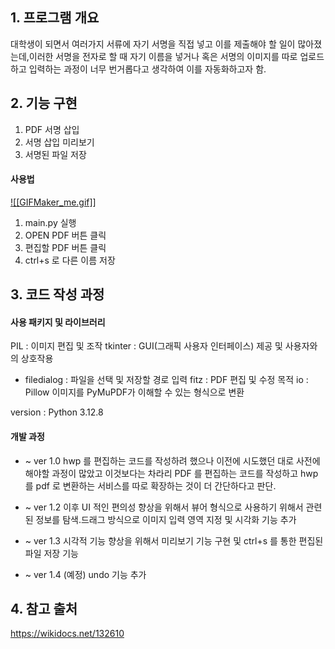 ## 1. 프로그램 개요 

대학생이 되면서 여러가지 서류에 자기 서명을 직접 넣고 이를 제출해야 할 일이 많아졌는데,이러한 서명을 전자로 할 때 자기 이름을 넣거나 혹은 서명의 이미지를 따로 업로드하고 입력하는 과정이 너무 번거롭다고 생각하여 이를 자동화하고자 함.

## 2. 기능 구현

1. PDF 서명 삽입
2. 서명 삽입 미리보기
3. 서명된 파일 저장

#### 사용법

[![[GIFMaker_me.gif]]](https://github.com/user-attachments/assets/82d24d48-7f2b-41a9-bcce-483e0e74eb34
)

1. main.py 실행
2. OPEN PDF 버튼 클릭
3. 편집할 PDF 버튼 클릭
4. ctrl+s 로 다른 이름 저장
## 3. 코드 작성 과정

#### 사용 패키지 및 라이브러리
PIL : 이미지 편집 및 조작
tkinter : GUI(그래픽 사용자 인터페이스) 제공 및 사용자와의 상호작용
-  filedialog : 파일을 선택 및 저장할 경로 입력
fitz : PDF 편집 및 수정 목적
io : Pillow 이미지를 PyMuPDF가 이해할 수 있는 형식으로 변환

version : Python 3.12.8

#### 개발 과정
- ~ ver 1.0
	hwp 를 편집하는 코드를 작성하려 했으나 이전에 시도했던 대로 사전에 해야할 과정이 많았고 이것보다는 차라리 PDF 를 편집하는 코드를 작성하고 hwp 를 pdf 로 변환하는 서비스를 따로 확장하는 것이 더 간단하다고 판단.
	
- ~ ver 1.2 
	이후 UI 적인 편의성 향상을 위해서 뷰어 형식으로 사용하기 위해서 관련된 정보를 탐색.드래그 방식으로 이미지 입력 영역 지정 및 시각화 기능 추가
	
- ~ ver 1.3
	시각적 기능 향상을 위해서 미리보기 기능 구현 및 ctrl+s 를 통한 편집된 파일 저장 기능
- ~ ver 1.4 (예정) 
	undo 기능 추가

## 4. 참고 출처
https://wikidocs.net/132610

